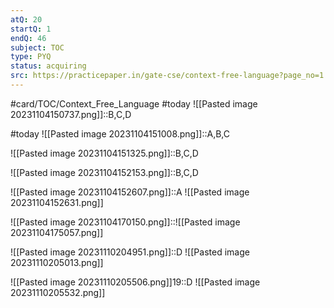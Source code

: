 ```yaml
---
atQ: 20
startQ: 1
endQ: 46
subject: TOC
type: PYQ
status: acquiring
src: https://practicepaper.in/gate-cse/context-free-language?page_no=1
---
```

#card/TOC/Context_Free_Language
#today ![[Pasted image 20231104150737.png]]::B,C,D <!--SR:!2023-11-25,2,150-->

#today ![[Pasted image 20231104151008.png]]::A,B,C

![[Pasted image 20231104151325.png]]::B,C,D <!--SR:!2023-11-25,2,150-->

![[Pasted image 20231104152153.png]]::B,C,D <!--SR:!2023-11-25,2,150-->

![[Pasted image 20231104152607.png]]::A ![[Pasted image 20231104152631.png]] <!--SR:!2023-11-24,1,130-->

![[Pasted image 20231104170150.png]]::![[Pasted image 20231104175057.png]] <!--SR:!2023-11-24,1,130-->

![[Pasted image 20231110204951.png]]::D ![[Pasted image 20231110205013.png]]

![[Pasted image 20231110205506.png]]19::D ![[Pasted image 20231110205532.png]] <!--SR:!2023-11-25,2,150-->

